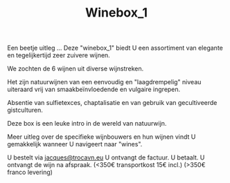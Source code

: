﻿---
title:  Winebox_1
photo:  winebox_1.jpg
layout: winebox


wijnen:
    - naam: La Bohème'14
      ref:    
      app:  Vin de France
      type: Blanc sec
      cep:  Melon de Bourgogne
      prijs: €10.94
      opm: Pays Nantais (Loire/France)
    
    - naam: Ciapè'14
      ref:   
      app:  D.O.C. Cortese 
      type: Vino bianco
      cep:  Cortese
      prijs: €9.53
      opm: Colli Tortonesi (Piemonte/Italia)
    
    - naam: Cuvée 100 Noms'12
      ref:   
      app:  Vin de France
      type: Blanc sec
      cep:  Ugni blanc/Colombard
      prijs: €7.09
      opm: Gers (Sud-Ouest/France)
      
    - naam: Hanami'14
      ref:   
      app:  A.O.C. Saumur Champigny
      type: Rouge
      cep:  Cabernet Franc
      prijs: €12.59
      opm: Loire/France
      
    - naam: Tombé du Ciel'13
      ref:   
      app:  Vin de France
      type: Rouge
      cep:  Carignan/Syrah/Granache
      prijs: €9.53
      opm: Pyrénées Orientales (Roussillon/France)
      
    - naam: Barbera del Monferrato'12
      ref:   
      app:  D.O.C. Barbera del Monferrato
      type: Rosso
      cep:  Barbera
      prijs: €10.47
      opm: Monferrato Casalese (Piemonte/Italia)
---
Een beetje uitleg ...
Deze "winebox_1" biedt U een assortiment van elegante en tegelijkertijd zeer zuivere wijnen.

We zochten de 6 wijnen uit diverse wijnstreken.

Het zijn natuurwijnen van een eenvoudig en "laagdrempelig" niveau uiteraard vrij van smaakbeïnvloedende en vulgaire ingrepen.

Absentie van sulfietexces, chaptalisatie en van gebruik van gecultiveerde gistculturen.

Deze box is een leuke intro in de wereld van natuurwijn.

Meer uitleg over de specifieke wijnbouwers en hun wijnen vindt U gemakkelijk wanneer U navigeert naar "wines".

U bestelt via jacques@trocavn.eu 
U ontvangt de factuur. 
U betaalt.
U ontvangt de wijn na afspraak.
(<350€ transportkost 15€ incl.)
(>350€ franco levering)
 
   



